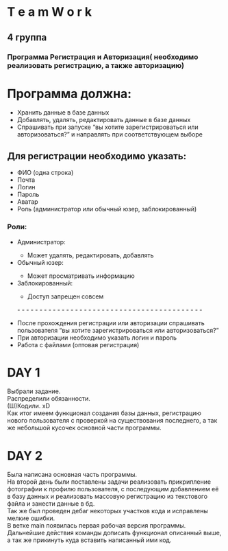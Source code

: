 <h1>T e a m W o r k</h1>
<h2>4 группа</h2>
<h3>Программа Регистрация и Авторизация( необходимо реализовать регистрацию, а также авторизацию)</h3>
    <h1>Программа должна:</h1>
    <ul>
        <li>Хранить данные в базе данных</li>
        <li>Добавлять, удалять, редактировать данные в базе данных</li>
        <li>Спрашивать при запуске “вы хотите зарегистрироваться или авторизоваться?” и направлять при соответствующем выборе</li>
    </ul>
    <h2>Для регистрации необходимо указать:</h2>
    <ul>
        <li>ФИО (одна строка)</li>
        <li>Почта</li>
        <li>Логин</li>
        <li>Пароль</li>
        <li>Аватар</li>
        <li>Роль (администратор или обычный юзер, заблокированный)</li>
    </ul>
    <h3>Роли:</h3>
    <ul>
        <li>Администратор:</li>
        <ul>
            <li>Может удалять, редактировать, добавлять</li>
        </ul>
        <li>Обычный юзер:</li>
        <ul>
            <li>Может просматривать информацию</li>
        </ul>
        <li>Заблокированный:</li>
        <ul>
            <li>Доступ запрещен совсем</li>
        </ul>
    <p>- - - - - - - - - - - - - - - - - - - - - - - - - - - - - - - - - - - - - - - - - - </p>
    <li>После прохождения регистрации или авторизации спрашивать пользователя “вы хотите зарегистрироваться или авторизоваться?”</li>
    <li>При авторизации необходимо указать логин и пароль</li>
    <li>Работа с файлами (оптовая регистрация)</li>
        </ul>
    <h1>DAY 1</h1>
  <p>Выбрали задание.<br />
    Распределили обязанности.<br />
    (Ш)Кодили. xD<br />
    Как итог имеем функционал создания базы данных, регистрацию нового пользователя с проверкой на существования последнего, а так же небольшой кусочек основной части программы.
  </p>
      <h1>DAY 2</h1>
  <p> Была написана основная часть программы.<br />
      На второй день были поставлены задачи реализовать прикрипление фотографии к профилю пользователя, с последующим добавлением её в базу данных и реализовать массовую регистрацию из текстового файла и занести данные в бд.<br />
      Так же был проведен дебаг некоторых участков кода и исправлены мелкие ошибки.<br />
      В ветке main появилась первая рабочая версия программы.<br />
      Дальнейшие действия команды дописать функционал описанный выше, а так же прикинуть куда вставить написанный ими код.
  </p>
